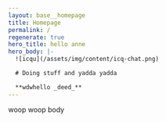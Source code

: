 ```yaml
---
layout: base__homepage
title: Homepage
permalink: /
regenerate: true
hero_title: hello anne
hero_body: |-
  ![icqu](/assets/img/content/icq-chat.png)

  # Doing stuff and yadda yadda

  **wdwhello _deed_**
---
```


woop woop body
